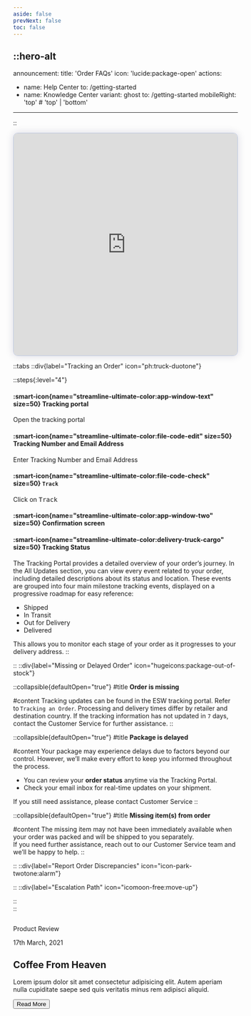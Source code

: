 ```yaml
---
aside: false
prevNext: false
toc: false
---
```


::hero-alt
---
announcement:
  title: 'Order FAQs'
  icon: 'lucide:package-open'
actions:
  - name: Help Center
    to: /getting-started
  - name: Knowledge Center
    variant: ghost
    to: /getting-started
mobileRight: 'top' # 'top' | 'bottom'
---
::

<div>
  <script async src="https://js.storylane.io/js/v2/storylane.js"></script>
  <div class="sl-embed" style="position:relative;width:100%;height:500px;transform:scale(1)">
    <iframe loading="lazy" class="sl-demo" src="https://demo.esw.com/demo/qqk5g03mtfbu?embed=inline" name="sl-embed" allow="fullscreen" allowfullscreen style="position:absolute;top:0;left:0;width:100%!important;height:100%!important;border:1px solid rgba(63,95,172,0.35);box-shadow: 0px 0px 18px rgba(26, 19, 72, 0.15);border-radius:10px;box-sizing:border-box;"></iframe>
  </div>
</div>


::tabs
  ::div{label="Tracking an Order" icon="ph:truck-duotone"}
  
  ::steps{:level="4"}

  #### :smart-icon{name="streamline-ultimate-color:app-window-text" size=50} Tracking portal

  Open the tracking portal

  #### :smart-icon{name="streamline-ultimate-color:file-code-edit" size=50} Tracking Number and Email Address

  Enter Tracking Number and Email Address

  #### :smart-icon{name="streamline-ultimate-color:file-code-check" size=50} `Track`

  Click on <kbd class="min-h-7.5 inline-flex justify-center items-center py-1 px-1.5 bg-white border border-gray-200 font-JetBrains Mono text-sm text-gray-800 shadow-[0px_2px_0px_0px_rgba(0,0,0,0.08)] dark:bg-neutral-900 dark:border-neutral-700 dark:text-neutral-200 dark:shadow-[0px_2px_0px_0px_rgba(255,255,255,0.1)] rounded-md">
    Track
  </kbd>

  #### :smart-icon{name="streamline-ultimate-color:app-window-two" size=50} Confirmation screen

  #### :smart-icon{name="streamline-ultimate-color:delivery-truck-cargo" size=50} Tracking Status
  
  The Tracking Portal provides a detailed overview of your order’s journey. In the All Updates section, you can view every event related to your order, including detailed descriptions about its status and location.
  These events are grouped into four main milestone tracking events, displayed on a progressive roadmap for easy reference:
  
  - Shipped
  - In Transit
  - Out for Delivery
  - Delivered

  This allows you to monitor each stage of your order as it progresses to your delivery address.
  ::
  
  ::
  ::div{label="Missing or Delayed Order" icon="hugeicons:package-out-of-stock"}

  ::collapsible{defaultOpen="true"}
  #title
  **Order is missing**

  #content
  Tracking updates can be found in the ESW tracking portal. Refer to `Tracking an Order`. Processing and delivery times differ by retailer and destination country. If the tracking information has not updated in `7` days, contact the Customer Service for further assistance.
  ::

  ::collapsible{defaultOpen="true"}
  #title
  **Package is delayed**

  #content
  Your package may experience delays due to factors beyond our control. However, we’ll make every effort to keep you informed throughout the process. 
  
  - You can review your **order status** anytime via the Tracking Portal.
  - Check your email inbox for real-time updates on your shipment.
  
  If you still need assistance, please contact Customer Service
  ::

  ::collapsible{defaultOpen="true"}
  #title
  **Missing item(s) from order**

  #content
  The missing item may not have been immediately available when your order was packed and will be shipped to you separately.<br>
  If you need further assistance, reach out to our Customer Service team and we’ll be happy to help.
  ::

  
  ::
  ::div{label="Report Order Discrepancies" icon="icon-park-twotone:alarm"}
  

  ::
  ::div{label="Escalation Path" icon="icomoon-free:move-up"}



  ::  
::

<!-- Background effects -->
  <div class="fixed inset-0 -z-10">
        <div class="absolute inset-0 bg-amber-50"></div>
        <div class="absolute top-1/4 left-1/4 w-48 h-48 sm:w-96 sm:h-96 bg-violet-500/10 rounded-full filter blur-3xl"></div>
        <div class="absolute bottom-1/4 right-1/4 w-48 h-48 sm:w-96 sm:h-96 bg-fuchsia-500/10 rounded-full filter blur-3xl"></div>
    </div>




<section class="container mx-auto p-10 md:py-20 px-0 md:p-10 md:px-0">
    <section class="relative px-10 md:p-0 transform duration-500 shadow-2xl">
        <img class="xl:max-w-6xl" src="https://images.pexels.com/photos/5990153/pexels-photo-5990153.jpeg?auto=compress&amp;cs=tinysrgb&amp;dpr=3&amp;h=750&amp;w=1860" alt="">
        <div class="content bg-white p-2 pt-8 md:p-12 pb-12 lg:max-w-lg w-full lg:absolute top-48 right-5">
            <div class="flex justify-between font-bold text-sm">
                <p>Product Review</p>
                <p class="text-gray-400">17th March, 2021</p>
            </div>
            <h2 class="text-3xl font-semibold mt-4 md:mt-10">Coffee From Heaven</h2>
            <p class="my-3 text-justify font-medium text-gray-700 leading-relaxed">Lorem ipsum dolor sit amet
                consectetur adipisicing elit. Autem aperiam nulla cupiditate saepe sed quis veritatis minus rem adipisci
                aliquid.</p>
            <button class="mt-2 md:mt-5 p-3 px-5 bg-black text-white font-bold text-sm hover:bg-purple-800">Read
          More</button>
        </div>
    </section>
</section>